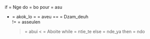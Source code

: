 if = Nge
do = bo
pour = asu

- = akok_lo
  = = aveu
  == = Dzam_deuh  
  != = asseulen
  > = abui
  > < = Aboite
  > while = ntie_te
  > else = nde_ya
  > then = ndo
